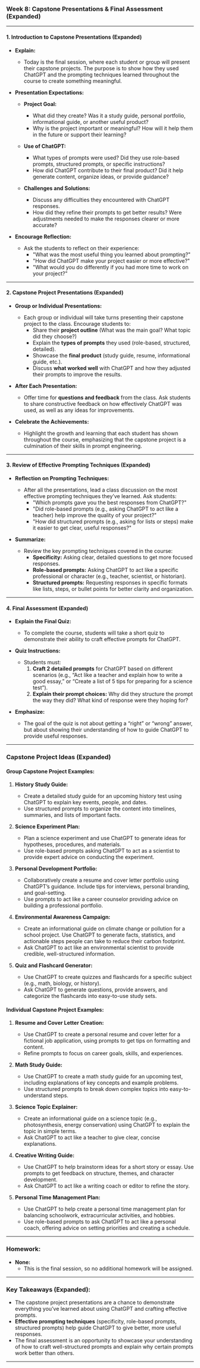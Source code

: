 ### **Week 8: Capstone Presentations & Final Assessment (Expanded)**

---

#### **1. Introduction to Capstone Presentations (Expanded)**

- **Explain:**
  - Today is the final session, where each student or group will present their capstone projects. The purpose is to show how they used ChatGPT and the prompting techniques learned throughout the course to create something meaningful.

- **Presentation Expectations:**
  - **Project Goal:**
    - What did they create? Was it a study guide, personal portfolio, informational guide, or another useful product?
    - Why is the project important or meaningful? How will it help them in the future or support their learning?
  
  - **Use of ChatGPT:**
    - What types of prompts were used? Did they use role-based prompts, structured prompts, or specific instructions?
    - How did ChatGPT contribute to their final product? Did it help generate content, organize ideas, or provide guidance?
  
  - **Challenges and Solutions:**
    - Discuss any difficulties they encountered with ChatGPT responses.
    - How did they refine their prompts to get better results? Were adjustments needed to make the responses clearer or more accurate?

- **Encourage Reflection:**
  - Ask the students to reflect on their experience:
    - "What was the most useful thing you learned about prompting?"
    - "How did ChatGPT make your project easier or more effective?"
    - "What would you do differently if you had more time to work on your project?"

---

#### **2. Capstone Project Presentations (Expanded)**

- **Group or Individual Presentations:**
  - Each group or individual will take turns presenting their capstone project to the class. Encourage students to:
    - Share their **project outline** (What was the main goal? What topic did they choose?)
    - Explain the **types of prompts** they used (role-based, structured, detailed).
    - Showcase the **final product** (study guide, resume, informational guide, etc.).
    - Discuss **what worked well** with ChatGPT and how they adjusted their prompts to improve the results.
  
- **After Each Presentation:**
  - Offer time for **questions and feedback** from the class. Ask students to share constructive feedback on how effectively ChatGPT was used, as well as any ideas for improvements.
  
- **Celebrate the Achievements:**
  - Highlight the growth and learning that each student has shown throughout the course, emphasizing that the capstone project is a culmination of their skills in prompt engineering.

---

#### **3. Review of Effective Prompting Techniques (Expanded)**

- **Reflection on Prompting Techniques:**
  - After all the presentations, lead a class discussion on the most effective prompting techniques they’ve learned. Ask students:
    - "Which prompts gave you the best responses from ChatGPT?"
    - "Did role-based prompts (e.g., asking ChatGPT to act like a teacher) help improve the quality of your project?"
    - "How did structured prompts (e.g., asking for lists or steps) make it easier to get clear, useful responses?"

- **Summarize:**
  - Review the key prompting techniques covered in the course:
    - **Specificity:** Asking clear, detailed questions to get more focused responses.
    - **Role-based prompts:** Asking ChatGPT to act like a specific professional or character (e.g., teacher, scientist, or historian).
    - **Structured prompts:** Requesting responses in specific formats like lists, steps, or bullet points for better clarity and organization.

---

#### **4. Final Assessment (Expanded)**

- **Explain the Final Quiz:**
  - To complete the course, students will take a short quiz to demonstrate their ability to craft effective prompts for ChatGPT.

- **Quiz Instructions:**
  - Students must:
    1. **Craft 2 detailed prompts** for ChatGPT based on different scenarios (e.g., “Act like a teacher and explain how to write a good essay,” or “Create a list of 5 tips for preparing for a science test”).
    2. **Explain their prompt choices:** Why did they structure the prompt the way they did? What kind of response were they hoping for?

- **Emphasize:**
  - The goal of the quiz is not about getting a “right” or “wrong” answer, but about showing their understanding of how to guide ChatGPT to provide useful responses.

---

### **Capstone Project Ideas (Expanded)**

#### **Group Capstone Project Examples:**

1. **History Study Guide:**
   - Create a detailed study guide for an upcoming history test using ChatGPT to explain key events, people, and dates.
   - Use structured prompts to organize the content into timelines, summaries, and lists of important facts.

2. **Science Experiment Plan:**
   - Plan a science experiment and use ChatGPT to generate ideas for hypotheses, procedures, and materials.
   - Use role-based prompts asking ChatGPT to act as a scientist to provide expert advice on conducting the experiment.

3. **Personal Development Portfolio:**
   - Collaboratively create a resume and cover letter portfolio using ChatGPT’s guidance. Include tips for interviews, personal branding, and goal-setting.
   - Use prompts to act like a career counselor providing advice on building a professional portfolio.

4. **Environmental Awareness Campaign:**
   - Create an informational guide on climate change or pollution for a school project. Use ChatGPT to generate facts, statistics, and actionable steps people can take to reduce their carbon footprint.
   - Ask ChatGPT to act like an environmental scientist to provide credible, well-structured information.

5. **Quiz and Flashcard Generator:**
   - Use ChatGPT to create quizzes and flashcards for a specific subject (e.g., math, biology, or history).
   - Ask ChatGPT to generate questions, provide answers, and categorize the flashcards into easy-to-use study sets.

#### **Individual Capstone Project Examples:**

1. **Resume and Cover Letter Creation:**
   - Use ChatGPT to create a personal resume and cover letter for a fictional job application, using prompts to get tips on formatting and content.
   - Refine prompts to focus on career goals, skills, and experiences.

2. **Math Study Guide:**
   - Use ChatGPT to create a math study guide for an upcoming test, including explanations of key concepts and example problems.
   - Use structured prompts to break down complex topics into easy-to-understand steps.

3. **Science Topic Explainer:**
   - Create an informational guide on a science topic (e.g., photosynthesis, energy conservation) using ChatGPT to explain the topic in simple terms.
   - Ask ChatGPT to act like a teacher to give clear, concise explanations.

4. **Creative Writing Guide:**
   - Use ChatGPT to help brainstorm ideas for a short story or essay. Use prompts to get feedback on structure, themes, and character development.
   - Ask ChatGPT to act like a writing coach or editor to refine the story.

5. **Personal Time Management Plan:**
   - Use ChatGPT to help create a personal time management plan for balancing schoolwork, extracurricular activities, and hobbies.
   - Use role-based prompts to ask ChatGPT to act like a personal coach, offering advice on setting priorities and creating a schedule.

---

### **Homework:**

- **None:**
  - This is the final session, so no additional homework will be assigned.

---

### **Key Takeaways (Expanded):**

- The capstone project presentations are a chance to demonstrate everything you’ve learned about using ChatGPT and crafting effective prompts.
- **Effective prompting techniques** (specificity, role-based prompts, structured prompts) help guide ChatGPT to give better, more useful responses.
- The final assessment is an opportunity to showcase your understanding of how to craft well-structured prompts and explain why certain prompts work better than others.

---